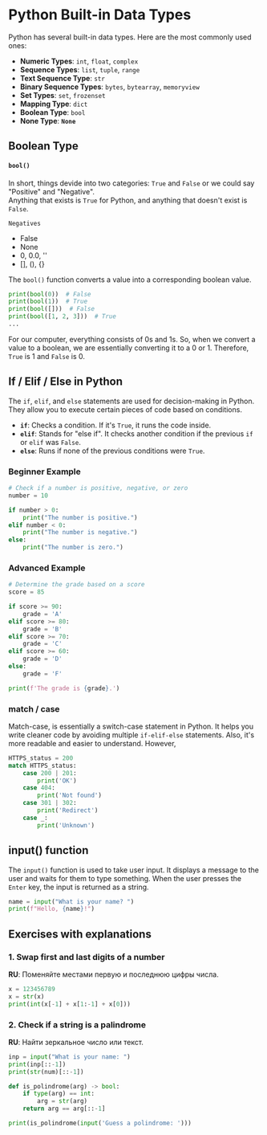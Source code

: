 # Python Built-in Data Types

Python has several built-in data types. Here are the most commonly used ones:

- **Numeric Types**: `int`, `float`, `complex`
- **Sequence Types**: `list`, `tuple`, `range`
- **Text Sequence Type**: `str`
- **Binary Sequence Types**: `bytes`, `bytearray`, `memoryview`
- **Set Types**: `set`, `frozenset`
- **Mapping Type**: `dict`
- **Boolean Type**: `bool`
- **None Type**: **`None`**

## Boolean Type

#### `bool()`


In short, things devide into two categories: `True` and `False`  or we could say "Positive" and "Negative". <br>
Anything that exists is `True` for Python, and anything that doesn't exist is `False`.

```Negatives```
- False
- None
- 0,  0.0,  ''
- [], (), {}


The `bool()` function converts a value into a corresponding boolean value.

```python
print(bool(0))  # False
print(bool(1))  # True
print(bool([]))  # False
print(bool([1, 2, 3]))  # True
...
```

For our computer, everything consists of 0s and 1s. So, when we convert a value to a boolean, we are essentially converting it to a 0 or 1. Therefore, `True` is 1 and `False` is 0.



## If / Elif / Else in Python

The `if`, `elif`, and `else` statements are used for decision-making in Python. They allow you to execute certain pieces of code based on conditions.

- **`if`**: Checks a condition. If it's `True`, it runs the code inside.
- **`elif`**: Stands for "else if". It checks another condition if the previous `if` or `elif` was `False`.
- **`else`**: Runs if none of the previous conditions were `True`.


### Beginner Example

```python
# Check if a number is positive, negative, or zero
number = 10

if number > 0:
    print("The number is positive.")
elif number < 0:
    print("The number is negative.")
else:
    print("The number is zero.")
```

### Advanced Example
```python
# Determine the grade based on a score
score = 85

if score >= 90:
    grade = 'A'
elif score >= 80:
    grade = 'B'
elif score >= 70:
    grade = 'C'
elif score >= 60:
    grade = 'D'
else:
    grade = 'F'

print(f'The grade is {grade}.')
```



### match / case

Match-case, is essentially a switch-case statement in Python. It helps you write cleaner code by avoiding multiple `if-elif-else` statements. Also, it's more readable and easier to understand. However, 

```python
HTTPS_status = 200
match HTTPS_status:
    case 200 | 201:
        print('OK')
    case 404:
        print('Not found')
    case 301 | 302:
        print('Redirect')
    case _:
        print('Unknown')
```


## input() function

The `input()` function is used to take user input. It displays a message to the user and waits for them to type something. When the user presses the `Enter` key, the input is returned as a string.

```python
name = input("What is your name? ")
print(f"Hello, {name}!")
```


## Exercises with explanations

### 1. Swap first and last digits of a number

**RU**: Поменяйте местами первую и последнюю цифры числа.

```python
x = 123456789
x = str(x)
print(int(x[-1] + x[1:-1] + x[0]))
```

### 2. Check if a string is a palindrome

**RU**:  Найти зеркальное число или текст.
```python
inp = input("What is your name: ")
print(inp[::-1])
print(str(num)[::-1])
```

```python
def is_polindrome(arg) -> bool:
    if type(arg) == int:
        arg = str(arg)
    return arg == arg[::-1]

print(is_polindrome(input('Guess a polindrome: ')))
```
